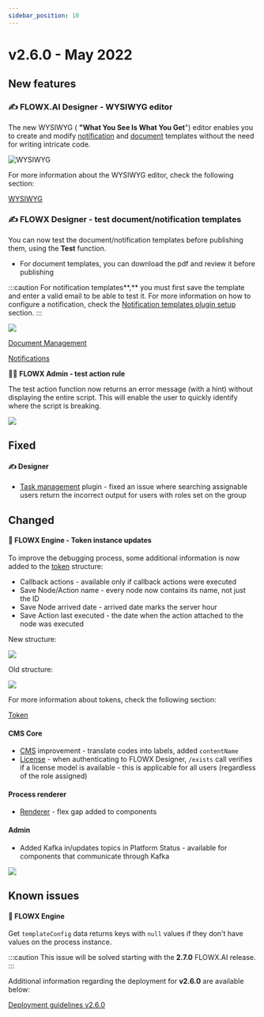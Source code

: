 ```yaml
---
sidebar_position: 10
--- 
```


# v2.6.0 - May 2022

## **New features**

### :writing_hand: FLOWX.AI Designer - WYSIWYG editor

The new WYSIWYG ( **"What You See Is What You Get**") editor enables you to create and modify [notification](../../docs/platform-deep-dive/plugins/custom-plugins/notifications-plugin) and [document](../../docs/platform-deep-dive/plugins/custom-plugins/documents-plugin) templates without the need for writing intricate code.

![WYSIWYG](../img/260_wyiswyg.png)

For more information about the WYSIWYG editor, check the following section:

[WYSIWYG](../../docs/platform-deep-dive/plugins/wysiwyg)

### :writing_hand: FLOWX Designer - test document/notification templates

You can now test the document/notification templates before publishing them, using the **Test** function.

* For document templates, you can download the pdf and review it before publishing

:::caution
For notification templates**,** you must first save the template and enter a valid email to be able to test it. For more information on how to configure a notification, check the [Notification templates plugin setup](../../docs/platform-deep-dive/plugins/plugins-setup-guide/notifications-plugin-setup) section.
:::

![](../img/260_notif_templ.gif)

[Document Management](../../docs/platform-deep-dive/plugins/custom-plugins/documents-plugin)

[Notifications](../../docs/platform-deep-dive/plugins/custom-plugins/notifications-plugin)

🕵️‍♀️ **FLOWX Admin - test action rule**

The test action function now returns an error message (with a hint) without displaying the entire script. This will enable the user to quickly identify where the script is breaking.

![](../img/260test_rule.png)

## **Fixed**

#### :writing_hand: Designer

* [Task management](../../docs/platform-deep-dive/plugins/custom-plugins/task-management) plugin - fixed an issue where searching assignable users return the incorrect output for users with roles set on the group

## **Changed**

#### :steam_locomotive: FLOWX Engine - Token instance updates

To improve the debugging process, some additional information is now added to the [token](../../docs/building-blocks/token) structure:

* Callback actions - available only if callback actions were executed
* Save Node/Action name - every node now contains its name, not just the ID
* Save Node arrived date - arrived date marks the server hour
* Save Action last executed - the date when the action attached to the node was executed

New structure:

![](../img/260_token_status.png)

Old structure:

![](../img/260_token_status_old.png)

For more information about tokens, check the following section:


[Token](../../docs/building-blocks/token)


#### CMS Core

* [CMS](../../docs/platform-deep-dive/core-components/core-extensions/content-management) improvement - translate codes into labels, added `contentName`
* [License](../../docs/platform-deep-dive/core-components/core-extensions/license-engine) - when authenticating to FLOWX Designer, `/exists` call verifies if a license model is available - this is applicable for all users (regardless of the role assigned)

#### Process renderer

* [Renderer](../../docs/platform-deep-dive/core-components/renderer-sdks/angular-renderer) - flex gap added to components

#### Admin

* Added Kafka in/updates topics in Platform Status - available for components that communicate through Kafka

![](../img/260_platform_status.png)

## Known issues

#### :steam_locomotive: FLOWX Engine

Get `templateConfig` data returns keys with `null` values if they don't have values on the process instance.

:::caution
This issue will be solved starting with the **2.7.0** FLOWX.AI release.
:::

Additional information regarding the deployment for **v2.6.0** are available below:

[Deployment guidelines v2.6.0](deployment-guidelines-v2.6)

